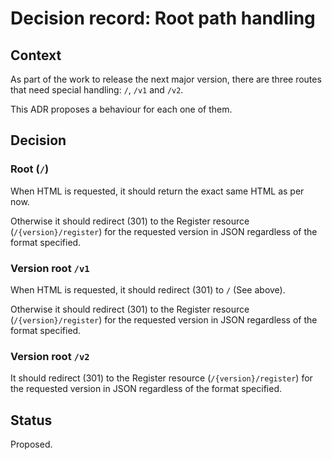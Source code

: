 # Decision record: Root path handling

## Context

As part of the work to release the next major version, there are three routes
that need special handling: `/`, `/v1` and `/v2`.

This ADR proposes a behaviour for each one of them.

## Decision

### Root (`/`)

When HTML is requested, it should return the exact same HTML as per now.

Otherwise it should redirect (301) to the Register resource
(`/{version}/register`) for the requested version in JSON regardless of the
format specified.

### Version root `/v1`

When HTML is requested, it should redirect (301) to `/` (See above).

Otherwise it should redirect (301) to the Register resource
(`/{version}/register`) for the requested version in JSON regardless of the
format specified.

### Version root `/v2`

It should redirect (301) to the Register resource
(`/{version}/register`) for the requested version in JSON regardless of the
format specified.

## Status

Proposed.
